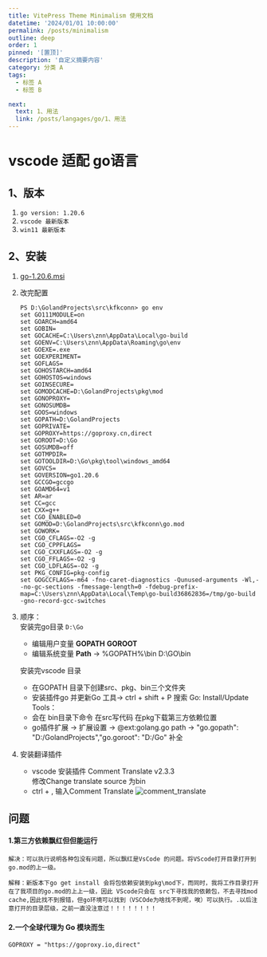```yaml
---
title: VitePress Theme Minimalism 使用文档 
datetime: '2024/01/01 10:00:00'
permalink: /posts/minimalism
outline: deep
order: 1
pinned: '[置顶]'
description: '自定义摘要内容'
category: 分类 A
tags: 
  - 标签 A
  - 标签 B

next:
  text: 1、用法
  link: /posts/langages/go/1、用法
---
```

# vscode 适配 go语言<Badge type="info" text="default" />

## 1、版本

1. `go version: 1.20.6`
2. `vscode 最新版本`
3. `win11 最新版本`

## 2、安装

1. [go-1.20.6.msi](https://dl.google.com/go/go1.20.6.windows-amd64.msi)
2. 改完配置
    ```shell
    PS D:\GolandProjects\src\kfkconn> go env     
    set GO111MODULE=on
    set GOARCH=amd64
    set GOBIN=
    set GOCACHE=C:\Users\znn\AppData\Local\go-build
    set GOENV=C:\Users\znn\AppData\Roaming\go\env
    set GOEXE=.exe
    set GOEXPERIMENT=
    set GOFLAGS=
    set GOHOSTARCH=amd64
    set GOHOSTOS=windows
    set GOINSECURE=
    set GOMODCACHE=D:\GolandProjects\pkg\mod
    set GONOPROXY=
    set GONOSUMDB=
    set GOOS=windows
    set GOPATH=D:\GolandProjects
    set GOPRIVATE=
    set GOPROXY=https://goproxy.cn,direct
    set GOROOT=D:\Go
    set GOSUMDB=off
    set GOTMPDIR=
    set GOTOOLDIR=D:\Go\pkg\tool\windows_amd64
    set GOVCS=
    set GOVERSION=go1.20.6
    set GCCGO=gccgo
    set GOAMD64=v1
    set AR=ar
    set CC=gcc
    set CXX=g++
    set CGO_ENABLED=0
    set GOMOD=D:\GolandProjects\src\kfkconn\go.mod
    set GOWORK=
    set CGO_CFLAGS=-O2 -g
    set CGO_CPPFLAGS=
    set CGO_CXXFLAGS=-O2 -g
    set CGO_FFLAGS=-O2 -g
    set CGO_LDFLAGS=-O2 -g
    set PKG_CONFIG=pkg-config
    set GOGCCFLAGS=-m64 -fno-caret-diagnostics -Qunused-arguments -Wl,--no-gc-sections -fmessage-length=0 -fdebug-prefix-map=C:\Users\znn\AppData\Local\Temp\go-build36862836=/tmp/go-build -gno-record-gcc-switches
    ```
3. 顺序： \
    安装完go目录 `D:\Go`
    - 编辑用户变量 **GOPATH** **GOROOT**
    - 编辑系统变量 **Path** -> %GOPATH%\bin  D:\GO\bin
    
    安装完vscode 目录 
    - 在GOPATH 目录下创建src、pkg、bin三个文件夹
    - 安装插件go 并更新Go 工具-> ctrl + shift + P 搜索 Go: Install/Update Tools：
    - 会在 bin目录下命令 在src写代码 在pkg下载第三方依赖位置
    - go插件扩展 -> 扩展设置 -> @ext:golang.go path -> "go.gopath": "D:\/GolandProjects","go.goroot": "D:\/Go" 补全
4. 安装翻译插件
    - vscode 安装插件 Comment Translate v2.3.3  
    修改Change translate source 为bin
    - ctrl + , 输入Comment Translate
    ![comment_translate](/comment_translate.png)

## 问题 

#### 1.第三方依赖飘红但但能运行
    解决：可以执行说明各种包没有问题，所以飘红是VsCode 的问题。将VScode打开目录打开到 go.mod的上一级。

    解释：新版本下go get install 会将包依赖安装到pkg\mod下，而同时，我将工作目录打开在了我项目的go.mod的上上一级，因此 VScode只会在 src下寻找我的依赖包，不去寻找mod cache,因此找不到报错，但go环境可以找到（VSCOde为啥找不到呢，唉）可以执行。.以后注意打开的目录层级，之前一直没注意过！！！！！！！！

#### 2.一个全球代理为 Go 模块而生
    GOPROXY = "https://goproxy.io,direct"